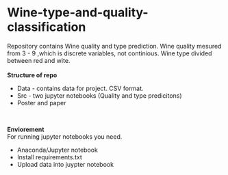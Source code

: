 # Wine-type-and-quality-classification
Repository contains Wine quality and type prediction.
Wine quality mesured from 3 - 9 ,which is discrete variables, not continious.
Wine type divided between red and wite.
</br>
</br>
**Structure of repo**
</br>
 - Data - contains data for project. CSV format.
 - Src - two jupyter notebooks (Quality and type predicitons)
 - Poster and paper
</br>

**Enviorement**
</br>
For running jupyter notebooks you need.
- Anaconda/Jupyter notebook
- Install requirements.txt
- Upload data into juypter notebook

